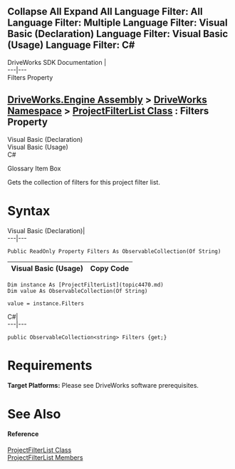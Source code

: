 Collapse All Expand All Language Filter: All  Language Filter: Multiple  Language Filter: Visual Basic (Declaration) Language Filter: Visual Basic (Usage) Language Filter: C#  
---  
DriveWorks SDK Documentation  |   
---|---  
Filters Property   
  
[DriveWorks.Engine Assembly](topic2156.md) > [DriveWorks Namespace](topic2159.md) > [ProjectFilterList Class](topic4470.md) : Filters Property  
---  
  
Visual Basic (Declaration)    
Visual Basic (Usage)    
C# 

Glossary Item Box

Gets the collection of filters for this project filter list. 

# Syntax

Visual Basic (Declaration)|   
---|---  
      
    
    Public ReadOnly Property Filters As ObservableCollection(Of String)  
  
Visual Basic (Usage)| Copy Code  
---|---  
      
    
    Dim instance As [ProjectFilterList](topic4470.md)
    Dim value As ObservableCollection(Of String)
     
    value = instance.Filters  
  
C#|   
---|---  
      
    
    public ObservableCollection<string> Filters {get;}  
  
# Requirements

**Target Platforms:** Please see DriveWorks software prerequisites.

# See Also

#### Reference

[ProjectFilterList Class](topic4470.md)   
[ProjectFilterList Members](topic4471.md)


